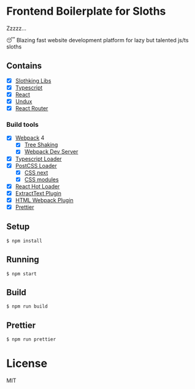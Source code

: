 # Frontend Boilerplate for Sloths

Zzzzz... 

😴 Blazing fast website development platform for lazy but talented js/ts sloths 

## Contains

- [x] [Slothking Libs](https://www.slothking.com/)
- [x] [Typescript](https://www.typescriptlang.org/)
- [x] [React](https://facebook.github.io/react/)
- [x] [Undux](https://github.com/bcherny/undux)
- [x] [React Router](https://github.com/ReactTraining/react-router)

### Build tools

- [x] [Webpack](https://webpack.github.io) 4
  - [x] [Tree Shaking](https://medium.com/@Rich_Harris/tree-shaking-versus-dead-code-elimination-d3765df85c80)
  - [x] [Webpack Dev Server](https://github.com/webpack/webpack-dev-server)
- [x] [Typescript Loader](https://github.com/TypeStrong/ts-loader)
- [x] [PostCSS Loader](https://github.com/postcss/postcss-loader)
  - [x] [CSS next](https://github.com/MoOx/postcss-cssnext)
  - [x] [CSS modules](https://github.com/css-modules/css-modules)
- [x] [React Hot Loader](https://github.com/gaearon/react-hot-loader)
- [x] [ExtractText Plugin](https://github.com/webpack/extract-text-webpack-plugin)
- [x] [HTML Webpack Plugin](https://github.com/ampedandwired/html-webpack-plugin)
- [x] [Prettier](https://github.com/prettier/prettier)

## Setup

```
$ npm install
```

## Running

```
$ npm start
```

## Build

```
$ npm run build
```

## Prettier

```
$ npm run prettier
```

# License

MIT
